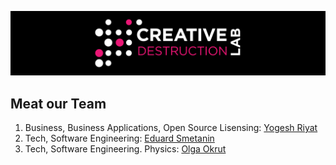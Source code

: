 ![CDL 2020 Cohort Project](../figures/CDL_logo.jpg)

## Meat our Team

1. Business, Business Applications, Open Source Lisensing: [Yogesh Riyat](https://github.com/yriyat)
2. Tech, Software Engineering: [Eduard Smetanin](https://github.com/eduardsmetanin)
3. Tech, Software Engineering. Physics: [Olga Okrut](https://github.com/olgOk)
